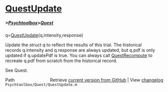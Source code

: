 # [QuestUpdate](QuestUpdate)
##### >[Psychtoolbox](Psychtoolbox)>[Quest](Quest)

q=[QuestUpdate](QuestUpdate)(q,intensity,response)  
  
Update the struct q to reflect the results of this trial. The historical  
records q.intensity and q.response are always updated, but q.pdf is only  
updated if q.updatePdf is true. You can always call [QuestRecompute](QuestRecompute) to  
recreate q.pdf from scratch from the historical record.  
  
See Quest.  




<div class="code_header" style="text-align:right;">
  <span style="float:left;">Path&nbsp;&nbsp;</span> <span class="counter">Retrieve <a href=
  "https://raw.github.com/Psychtoolbox-3/Psychtoolbox-3/beta/Psychtoolbox/Quest/QuestUpdate.m">current version from GitHub</a> | View <a href=
  "https://github.com/Psychtoolbox-3/Psychtoolbox-3/commits/beta/Psychtoolbox/Quest/QuestUpdate.m">changelog</a></span>
</div>
<div class="code">
  <code>Psychtoolbox/Quest/QuestUpdate.m</code>
</div>

